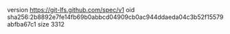 version https://git-lfs.github.com/spec/v1
oid sha256:2b8892e7fe14fb69b0abbcd04909cb0ac944ddaeda04c3b52f15579abfba67c1
size 3312
